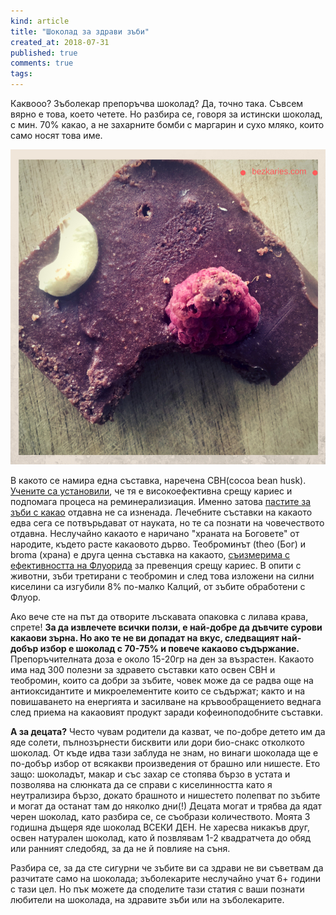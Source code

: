 ```yaml
---
kind: article
title: "Шоколад за здрави зъби"
created_at: 2018-07-31
published: true
comments: true
tags:
--- 
```

Каквооо? Зъболекар препоръчва шоколад? Да, точно така. Съвсем вярно е това, което четете. Но разбира се, говоря за истински шоколад, с мин. 70% какао, а не захарните бомби с маргарин и сухо мляко, които само носят това име.

![chocolate](/images/posts/chocolate.jpg)

<!-- more -->

В какото се намира една съставка, наречена CBH(cocoa bean husk). [Учените са установили](http://news.bbc.co.uk/2/hi/health/892591.stm), че тя е високоефективна срещу кариес и подпомага процеса на реминерализиация. Именно затова [пастите за зъби с какао](https://amzn.to/2vd83Pu) отдавна не са изненада.
Лечебните съставки на какаото едва сега се потвърьдават от науката, но те са познати на човечеството отдавна. Неслучайно какаото е наричано "храната на Боговете" от народите, където расте какаовото дърво. Теоброминът (theo (Бог) и broma (храна) е друга ценна съставка на какаото, [съизмерима с ефективността на Флуорида](https://www.sciencenews.org/blog/food-thought/chocolate-constituent-bests-fluoride) за превенция срещу кариес. В опити с животни, зъби третирани с теобромин и след това изложени на силни киселини са изгубили 8% по-малко Калций, от зъбите обработени с Флуор.

Ако вече сте на път да отворите лъскавата опаковка с лилава крава, спрете! **За да извлечете всички ползи, е най-добре да дъвчите сурови какаови зърна. Но ако те не ви допадат на вкус, следващият най-добър избор е шоколад с 70-75% и повече какаово съдържание.** Препоръчителната доза е около 15-20гр на ден за възрастен. Какаото има над 300 полезни за здравето съставки като освен CBH и теобромин, които са добри за зъбите, човек може да се радва още на антиоксидантите и микроелементите които се съдържат; както и на повишаването на енергията и засилване на кръвообращението веднага след приема на какаовият продукт заради кофеиноподобните съставки.

**А за децата?**
Често чувам родители да казват, че по-добре детето им да яде солети, пълнозърнести бисквити или дори био-снакс отколкото шоколад. От къде идва тази заблуда не знам, но винаги шоколада ще е по-добър избор от всякакви произведения от брашно или нишесте. Ето защо: шоколадът, макар и със захар се стопява бързо в устата и позволява на слюнката да се справи с киселинността като я неутрализира бързо, докато брашното и нишестето полепват по зъбите и могат да останат там до няколко дни(!) Децата могат и трябва да ядат черен шоколад, като разбира се, се съобрази количеството. Моята 3 годишна дъщеря яде шоколад ВСЕКИ ДЕН. Не харесва никакъв друг, освен натурален шоколад, като й позвлявам 1-2 квадратчета до обяд или ранният следобяд, за да не й повлияе на съня. 

Разбира се, за да сте сигурни че зъбите ви са здрави не ви съветвам да разчитате само на шоколада; зъболекарите неслучайно учат 6+ години с тази цел. Но пък можете да споделите тази статия с ваши познати любители на шоколада, на здравите зъби или на зъболекарите.